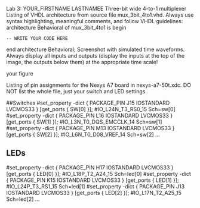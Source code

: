 Lab 3: YOUR_FIRSTNAME LASTNAMEE
Three-bit wide 4-to-1 multiplexer
Listing of VHDL architecture from source file mux_3bit_4to1.vhd. Always use syntax highlighting, meaningful comments, and follow VHDL guidelines:
architecture Behavioral of mux_3bit_4to1 is
begin

    -- WRITE YOUR CODE HERE

end architecture Behavioral;
Screenshot with simulated time waveforms. Always display all inputs and outputs (display the inputs at the top of the image, the outputs below them) at the appropriate time scale!

your figure

Listing of pin assignments for the Nexys A7 board in nexys-a7-50t.xdc. DO NOT list the whole file, just your switch and LED settings.

##Switches
#set_property -dict { PACKAGE_PIN J15   IOSTANDARD LVCMOS33 } [get_ports { SW[0] }]; #IO_L24N_T3_RS0_15 Sch=sw[0]
#set_property -dict { PACKAGE_PIN L16   IOSTANDARD LVCMOS33 } [get_ports { SW[1] }]; #IO_L3N_T0_DQS_EMCCLK_14 Sch=sw[1]
#set_property -dict { PACKAGE_PIN M13   IOSTANDARD LVCMOS33 } [get_ports { SW[2] }]; #IO_L6N_T0_D08_VREF_14 Sch=sw[2]
...

## LEDs
#set_property -dict { PACKAGE_PIN H17   IOSTANDARD LVCMOS33 } [get_ports { LED[0] }]; #IO_L18P_T2_A24_15 Sch=led[0]
#set_property -dict { PACKAGE_PIN K15   IOSTANDARD LVCMOS33 } [get_ports { LED[1] }]; #IO_L24P_T3_RS1_15 Sch=led[1]
#set_property -dict { PACKAGE_PIN J13   IOSTANDARD LVCMOS33 } [get_ports { LED[2] }]; #IO_L17N_T2_A25_15 Sch=led[2]
...
